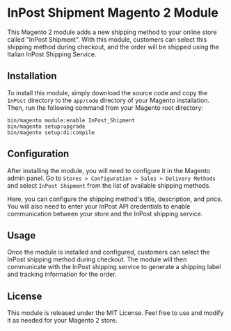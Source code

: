 # InPost Shipment Magento 2 Module
This Magento 2 module adds a new shipping method to your online store called "InPost Shipment". With this module, customers can select this shipping method during checkout, and the order will be shipped using the Italian InPost Shipping Service.

## Installation
To install this module, simply download the source code and copy the `InPost` directory to the `app/code` directory of your Magento installation. Then, run the following command from your Magento root directory:

```bin
bin/magento module:enable InPost_Shipment
bin/magento setup:upgrade
bin/magento setup:di:compile
```

## Configuration
After installing the module, you will need to configure it in the Magento admin panel. Go to `Stores > Configuration > Sales > Delivery Methods` and select `InPost Shipment` from the list of available shipping methods.

Here, you can configure the shipping method's title, description, and price. You will also need to enter your InPost API credentials to enable communication between your store and the InPost shipping service.

## Usage
Once the module is installed and configured, customers can select the InPost shipping method during checkout. The module will then communicate with the InPost shipping service to generate a shipping label and tracking information for the order.

## License
This module is released under the MIT License. Feel free to use and modify it as needed for your Magento 2 store.
